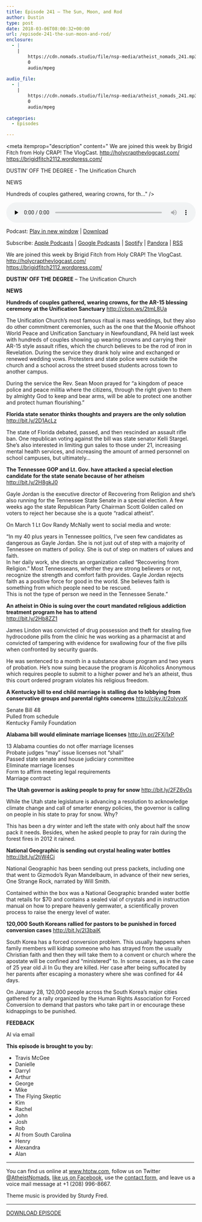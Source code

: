 ```yaml
---
title: Episode 241 – The Sun, Moon, and Rod
author: Dustin
type: post
date: 2018-03-06T08:00:32+00:00
url: /episode-241-the-sun-moon-and-rod/
enclosure:
  - |
    |
        https://cdn.nomads.studio/file/nsp-media/atheist_nomads_241.mp3
        0
        audio/mpeg
        
audio_file:
  - |
    |
        https://cdn.nomads.studio/file/nsp-media/atheist_nomads_241.mp3
        0
        audio/mpeg
        
categories:
  - Episodes

---
```

<div itemscope itemtype="http://schema.org/AudioObject">
  <meta itemprop="name" content="Episode 241 &#8211; The Sun, Moon, and Rod" />
  
  <meta itemprop="uploadDate" content="2018-03-06T01:00:32-07:00" />
  
  <meta itemprop="encodingFormat" content="audio/mpeg" />
  
  <meta itemprop="description" content="
We are joined this week by Brigid Fitch from Holy CRAP! The VlogCast.
http://holycrapthevlogcast.com/
https://brigidfitch2112.wordpress.com/

DUSTIN’ OFF THE DEGREE - The Unification Church

NEWS

Hundreds of couples gathered, wearing crowns, for th..." />
  
  <meta itemprop="contentUrl" content="https://dts.podtrac.com/redirect.mp3/cdn.nomads.studio/file/nsp-media/atheist_nomads_241.mp3" />
  </p> 
  
  <div class="powerpress_player" id="powerpress_player_8504">
    <audio class="wp-audio-shortcode" id="audio-1694-248" preload="none" style="width: 100%;" controls="controls"><source type="audio/mpeg" src="https://dts.podtrac.com/redirect.mp3/cdn.nomads.studio/file/nsp-media/atheist_nomads_241.mp3?_=248" /><a href="https://dts.podtrac.com/redirect.mp3/cdn.nomads.studio/file/nsp-media/atheist_nomads_241.mp3">https://dts.podtrac.com/redirect.mp3/cdn.nomads.studio/file/nsp-media/atheist_nomads_241.mp3</a></audio>
  </div>
</div>

<p class="powerpress_links powerpress_links_mp3">
  Podcast: <a href="https://dts.podtrac.com/redirect.mp3/cdn.nomads.studio/file/nsp-media/atheist_nomads_241.mp3" class="powerpress_link_pinw" target="_blank" title="Play in new window" onclick="return powerpress_pinw('https://htotw.com/?powerpress_pinw=1694-podcast');" rel="nofollow">Play in new window</a> | <a href="https://dts.podtrac.com/redirect.mp3/cdn.nomads.studio/file/nsp-media/atheist_nomads_241.mp3" class="powerpress_link_d" title="Download" rel="nofollow" download="atheist_nomads_241.mp3">Download</a>
</p>

<p class="powerpress_links powerpress_subscribe_links">
  Subscribe: <a href="https://podcasts.apple.com/us/podcast/humanists-take-on-the-world/id530050098?mt=2&ls=1" class="powerpress_link_subscribe powerpress_link_subscribe_itunes" target="_blank" title="Subscribe on Apple Podcasts" rel="nofollow">Apple Podcasts</a> | <a href="https://www.google.com/podcasts?feed=aHR0cDovL2F0aGVpc3Rub21hZHMubGlic3luLmNvbS9yc3M%3D" class="powerpress_link_subscribe powerpress_link_subscribe_googleplay" target="_blank" title="Subscribe on Google Podcasts" rel="nofollow">Google Podcasts</a> | <a href="https://open.spotify.com/show/3LzK2xZGike6Tc1GEMtMbr?si=LieN9SNuTpq96smuaUsH8A" class="powerpress_link_subscribe powerpress_link_subscribe_spotify" target="_blank" title="Subscribe on Spotify" rel="nofollow">Spotify</a> | <a href="https://www.pandora.com/podcast/atheist-nomads/PC:10122?corr=62071012&part=ug" class="powerpress_link_subscribe powerpress_link_subscribe_pandora" target="_blank" title="Subscribe on Pandora" rel="nofollow">Pandora</a> | <a href="https://htotw.com/feed/podcast/" class="powerpress_link_subscribe powerpress_link_subscribe_rss" target="_blank" title="Subscribe via RSS" rel="nofollow">RSS</a>
</p>

<center>
</center>

  
We are joined this week by Brigid Fitch from Holy CRAP! The VlogCast.  
<http://holycrapthevlogcast.com/>  
<https://brigidfitch2112.wordpress.com/>

**DUSTIN’ OFF THE DEGREE** &#8211; The Unification Church

**NEWS**

**Hundreds of couples gathered, wearing crowns, for the AR-15 blessing ceremony at the Unification Sanctuary** <a href="http://cbsn.ws/2tmL8Ua" target="_blank" rel="noopener">http://cbsn.ws/2tmL8Ua</a>

The Unification Church’s most famous ritual is mass weddings, but they also do other commitment ceremonies, such as the one that the Moonie offshoot World Peace and Unification Sanctuary in Newfoundland, PA held last week with hundreds of couples showing up wearing crowns and carrying their AR-15 style assault rifles, which the church believes to be the rod of iron in Revelation. During the service they drank holy wine and exchanged or renewed wedding vows. Protesters and state police were outside the church and a school across the street bused students across town to another campus.

During the service the Rev. Sean Moon prayed for “a kingdom of peace police and peace militia where the citizens, through the right given to them by almighty God to keep and bear arms, will be able to protect one another and protect human flourishing.&#8221;

**Florida state senator thinks thoughts and prayers are the only solution** <a href="http://bit.ly/2D1AcLz" target="_blank" rel="noopener">http://bit.ly/2D1AcLz</a>

The state of Florida debated, passed, and then rescinded an assault rifle ban. One republican voting against the bill was state senator Kelli Stargel. She’s also interested in limiting gun sales to those under 21, increasing mental health services, and increasing the amount of armed personnel on school campuses, but ultimately…

**The Tennessee GOP and Lt. Gov. have attacked a special election candidate for the state senate because of her atheism** <a href="http://bit.ly/2H8gkJ0" target="_blank" rel="noopener">http://bit.ly/2H8gkJ0</a>

Gayle Jordan is the executive director of Recovering from Religion and she’s also running for the Tennessee State Senate in a special election. A few weeks ago the state Republican Party Chairman Scott Golden called on voters to reject her because she is a quote “radical atheist”.

On March 1 Lt Gov Randy McNally went to social media and wrote:

&#8220;In my 40 plus years in Tennessee politics, I’ve seen few candidates as dangerous as Gayle Jordan. She is not just out of step with a majority of Tennessee on matters of policy. She is out of step on matters of values and faith.  
In her daily work, she directs an organization called “Recovering from Religion.” Most Tennesseans, whether they are strong believers or not, recognize the strength and comfort faith provides. Gayle Jordan rejects faith as a positive force for good in the world. She believes faith is something from which people need to be rescued.  
This is not the type of person we need in the Tennessee Senate.&#8221;

**An atheist in Ohio is suing over the court mandated religious addiction treatment program he has to attend**  
<a href="http://bit.ly/2Hb8ZZ1" target="_blank" rel="noopener">http://bit.ly/2Hb8ZZ1</a>

James Lindon was convicted of drug possession and theft for stealing five hydrocodone pills from the clinic he was working as a pharmacist at and convicted of tampering with evidence for swallowing four of the five pills when confronted by security guards.

He was sentenced to a month in a substance abuse program and two years of probation. He’s now suing because the program is Alcoholics Anonymous which requires people to submit to a higher power and he’s an atheist, thus this court ordered program violates his religious freedom.

**A Kentucky bill to end child marriage is stalling due to lobbying from conservative groups and parental rights concerns** <a href="http://cjky.it/2oIvyxK" target="_blank" rel="noopener">http://cjky.it/2oIvyxK</a>

Senate Bill 48  
Pulled from schedule  
Kentucky Family Foundation

**Alabama bill would eliminate marriage licenses** <a href="http://n.pr/2FXj1xP" target="_blank" rel="noopener">http://n.pr/2FXj1xP</a>

13 Alabama counties do not offer marriage licenses  
Probate judges “may” issue licenses not “shall”  
Passed state senate and house judiciary committee  
Eliminate marriage licenses  
Form to affirm meeting legal requirements  
Marriage contract

**The Utah governor is asking people to pray for snow** <a href="http://bit.ly/2FZ6v0s" target="_blank" rel="noopener">http://bit.ly/2FZ6v0s</a>

While the Utah state legislature is advancing a resolution to acknowledge climate change and call of smarter energy policies, the governor is calling on people in his state to pray for snow. Why?

This has been a dry winter and left the state with only about half the snow pack it needs. Besides, when he asked people to pray for rain during the forest fires in 2012 it rained.

**National Geographic is sending out crystal healing water bottles** <a href="http://bit.ly/2tjW4Ci" target="_blank" rel="noopener">http://bit.ly/2tjW4Ci</a>

National Geographic has been sending out press packets, including one that went to Gizmodo’s Ryan Mandelbaum, in advance of their new series, One Strange Rock, narrated by Will Smith.

Contained within the box was a National Geographic branded water bottle that retails for $70 and contains a sealed vial of crystals and in instruction manual on how to prepare heavenly gemwater, a scientifically proven process to raise the energy level of water.

**120,000 South Koreans rallied for pastors to be punished in forced conversion cases** <a href="http://bit.ly/2I3baiK" target="_blank" rel="noopener">http://bit.ly/2I3baiK</a>

South Korea has a forced conversion problem. This usually happens when family members will kidnap someone who has strayed from the usually Christian faith and then they will take them to a convent or church where the apostate will be confined and “ministered” to. In some cases, as in the case of 25 year old Ji In Gu they are killed. Her case after being suffocated by her parents after escaping a monastery where she was confined for 44 days.

On January 28, 120,000 people across the South Korea’s major cities gathered for a rally organized by the Human Rights Association for Forced Conversion to demand that pastors who take part in or encourage these kidnappings to be punished.

**FEEDBACK**

Al via email

**This episode is brought to you by:**

* Travis McGee  
* Danielle  
* Darryl  
* Arthur  
* George  
* Mike  
* The Flying Skeptic  
* Kim  
* Rachel  
* John  
* Josh  
* Rob  
* Al from South Carolina  
* Henry  
* Alexandra  
* Alan

<hr width="500" />

You can find us online at <a href="https://www.htotw.com/" target="_blank" rel="noopener">www.htotw.com</a>, follow us on Twitter <a href="https://htotw.com/twitter" target="_blank" rel="noopener">@AtheistNomads</a>, <a href="https://htotw.com/facebook" target="_blank" rel="noopener">like us on Facebook</a>, use the [contact form](https://htotw.com/contact), and leave us a voice mail message at +1 (208) 996-8667.

Theme music is provided by Sturdy Fred.

<hr width="”500”" />

[DOWNLOAD EPISODE][1]

 [1]: https://dts.podtrac.com/redirect.mp3/cdn.nomads.studio/file/nsp-media/atheist_nomads_241.mp3